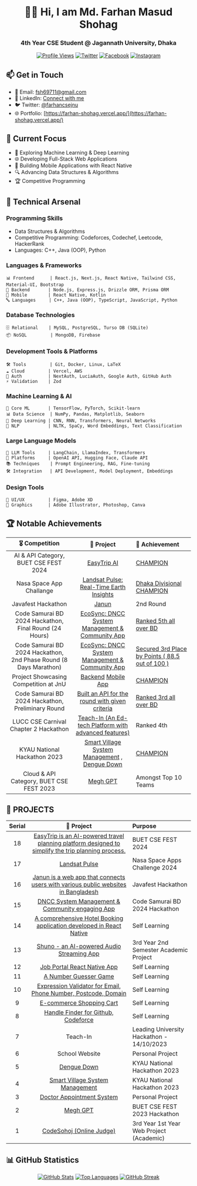 <div align="center">
  
# 👨‍💻 Hi, I am Md. Farhan Masud Shohag

### 4th Year CSE Student @ Jagannath University, Dhaka

[![Profile Views](https://komarev.com/ghpvc/?username=fms-byte&label=Profile%20views&color=0e75b6&style=flat)](https://github.com/fms-byte)
[![Twitter](https://img.shields.io/badge/Twitter-%231DA1F2.svg?logo=Twitter&logoColor=white)](https://twitter.com/farhancsejnu)
[![Facebook](https://img.shields.io/badge/Facebook-%231877F2.svg?logo=Facebook&logoColor=white)](https://facebook.com/farhan.shohag0)
[![Instagram](https://img.shields.io/badge/Instagram-%23E4405F.svg?logo=Instagram&logoColor=white)](https://www.instagram.com/farhan.404.not_found)

</div>

## 📫 Get in Touch
- 📧 Email: fsh69711@gmail.com
- 💼 LinkedIn: [Connect with me](https://www.linkedin.com/in/fms-byte/)
- 🐦 Twitter: [@farhancsejnu](https://twitter.com/farhancsejnu)
- 🌐 Portfolio: [https://farhan-shohag.vercel.app/](https://farhan-shohag.vercel.app/)

## 🎯 Current Focus
- 🤖 Exploring Machine Learning & Deep Learning
- 🌐 Developing Full-Stack Web Applications
- 📱 Building Mobile Applications with React Native
- 🔍 Advancing Data Structures & Algorithms
- 🏆 Competitive Programming

## 💼 Technical Arsenal

### Programming Skills
- Data Structures & Algorithms
- Competitive Programming: Codeforces, Codechef, Leetcode, HackerRank
- Languages: C++, Java (OOP), Python

### Languages & Frameworks
```
📊 Frontend      | React.js, Next.js, React Native, Tailwind CSS, Material-UI, Bootstrap
🔧 Backend       | Node.js, Express.js, Drizzle ORM, Prisma ORM
📱 Mobile        | React Native, Kotlin
🔤 Languages     | C++, Java (OOP), TypeScript, JavaScript, Python
```

### Database Technologies
```
🗄️ Relational    | MySQL, PostgreSQL, Turso DB (SQLite)
📦 NoSQL         | MongoDB, Firebase
```

### Development Tools & Platforms
```
🛠️ Tools         | Git, Docker, Linux, LaTeX
☁️ Cloud         | Vercel, AWS
🔐 Auth          | NextAuth, LuciaAuth, Google Auth, GitHub Auth
⚡ Validation    | Zod
```

### Machine Learning & AI
```
🧠 Core ML       | TensorFlow, PyTorch, Scikit-learn
📊 Data Science  | NumPy, Pandas, Matplotlib, Seaborn
🤖 Deep Learning | CNN, RNN, Transformers, Neural Networks
📝 NLP           | NLTK, SpaCy, Word Embeddings, Text Classification
```

### Large Language Models
```
🤖 LLM Tools     | LangChain, LlamaIndex, Transformers
🔧 Platforms     | OpenAI API, Hugging Face, Claude API
📚 Techniques    | Prompt Engineering, RAG, Fine-tuning
🛠️ Integration   | API Development, Model Deployment, Embeddings
```

### Design Tools
```
🎨 UI/UX         | Figma, Adobe XD
🎯 Graphics      | Adobe Illustrator, Photoshop, Canva
```

## 🏆 Notable Achievements

|                       🎖️ Competition                        |         🚀 Project          | 🏅 Achievement                                                                               |
| :-----------------------------------------------------------: | :---------------------------: | :---------------------------------------------------------------------------------------- |
|                    AI & API Category, BUET CSE FEST 2024                   |<a href="https://github.com/fms-byte/EasyTrip">EasyTrip AI</a>| <a href="https://www.linkedin.com/feed/update/urn:li:activity:7256917091646091265/" target="blank">CHAMPION</a>                                                             |
|                    Nasa Space App Challange                   |<a href="https://github.com/fms-byte/landsat-pulse-app">Landsat Pulse: Real-Time Earth Insights</a>| <a href="https://www.linkedin.com/feed/update/urn:li:activity:7248666711212613632/" target="blank">Dhaka Divisional CHAMPION</a>                                                             |
|                    Javafest Hackathon                   |<a href="https://github.com/fms-byte/javafest-quantum-guys">Janun</a>| 2nd Round                                                              |
|                    Code Samurai BD 2024 Hackathon, Final Round (24 Hours)                   |<a href="https://github.com/fms-byte/EcoSync-Code_Samurai_24-Rank-5th">EcoSync: DNCC System Management & Community App</a>| <a href="https://www.linkedin.com/feed/update/urn:li:activity:7195492858739531776/" target="blank">Ranked 5th all over BD</a>                                                              |
|                    Code Samurai BD 2024 Hackathon, 2nd Phase Round (8 Days Marathon)                   |<a href="https://github.com/fms-byte/EcoSync-Code_Samurai_24-Rank-5th">EcoSync: DNCC System Management & Community App</a>| <a href="https://www.linkedin.com/feed/update/urn:li:activity:7189321460769779712/">Secured 3rd Place by Points ( 88.5 out of 100 )</a>                                                              |
|                    Project Showcasing Competition at JnU                    |<a href="https://github.com/fms-byte/Shuno-Backend-latest">Backend</a> <a href="https://github.com/fms-byte/Shuno-App-Latest">Mobile App</a>| <a href="https://www.linkedin.com/feed/update/urn:li:activity:7171167085648097281/">CHAMPION</a>                                                              |
|                    Code Samurai BD 2024 Hackathon, Preliminary Round                    |<a href="https://github.com/JHM69/Code-Samurai-Mock">Built an API for the round with given criteria</a>| <a href="https://www.linkedin.com/feed/update/urn:li:activity:7164615511916445696/">Ranked 3rd all over BD</a>                                                              |
|                    LUCC CSE Carnival Chapter 2 Hackathon                    |<a href="https://github.com/JHM69/teach-in">Teach-In (An Ed-tech Platform with advanced features)</a>| Ranked 4th                                                              |
|                    KYAU National Hackathon 2023                    |<a href="https://github.com/fms-byte/smart-enayetpur">Smart Village System Management</a> , <a href="https://github.com/fms-byte/dengue-down">Dengue Down</a>| [CHAMPION][kyau]                                                                 |
|                    Cloud & API Category, BUET CSE FEST 2023                    |<a href="https://github.com/fms-byte/MeghGPT">Megh GPT</a>| Amongst Top 10 Teams                                                                 |

## 🚀 PROJECTS

|                       Serial                        |         🚀 Project          |                                        Purpose                                    |
| :-----------------------------------------------------------: | :---------------------------: | :---------------------------------------------------------------------------------------- |
|                    18                    |<a href="#">EasyTrip is an AI-powered travel planning platform designed to simplify the trip planning process.</a>| BUET CSE FEST 2024
|                    17                    |<a href="#">Landsat Pulse</a>| Nasa Space Apps Challenge 2024
|                    16                    |<a href="https://github.com/fms-byte/javafest-quantum-guys">Janun is a web app that connects users with various public websites in Bangladesh</a>| Javafest Hackathon                                                                 
|                    15                    |<a href="https://github.com/JHM69/CS24-p2-quantum_guys">DNCC System Management & Community engaging App</a>| Code Samurai BD 2024 Hackathon                                                                 |
|                    14                    |<a href="https://github.com/fms-byte/booking-app">A comprehensive Hotel Booking application developed in React Native</a>| Self Learning                                                                 |
|                    13                    |<a href="https://github.com/fms-byte/Shuno-App">Shuno - an AI-powered Audio Streaming App</a>| 3rd Year 2nd Semester Academic Project                                                                 |
|                    12                    |<a href="https://github.com/fms-byte/JobPortal">Job Portal React Native App</a>| Self Learning                                                                 |
|                    11                    |<a href="https://github.com/fms-byte/JS-Assignment/tree/main/numberGuesser">A Number Guesser Game</a>| Self Learning                                                                 |
|                    10                    |<a href="https://github.com/fms-byte/JS-Assignment/tree/main/expressionValidation">Expression Validator for Email, Phone Number, Postcode, Domain</a>| Self Learning                                                                 |
|                    9                    |<a href="https://github.com/fms-byte/JS-Assignment/tree/main/shoppingCart">E-commerce Shopping Cart</a>| Self Learning                                                                 |
|                    8                    |<a href="https://github.com/fms-byte/handle-finder">Handle Finder for Github, Codeforce</a>| Self Learning                                                                 |
|                    7                    |Teach-In| Leading University Hackathon - 14/10/2023                                                                 |
|                    6                    |School Website| Personal Project                                                                 |
|                    5                    |<a href="https://github.com/fms-byte/dengue-down">Dengue Down</a>| KYAU National Hackathon 2023                                                                 |
|                    4                    |<a href="https://github.com/fms-byte/smart-enayetpur">Smart Village System Management</a>| KYAU National Hackathon 2023                                                                 |
|                    3                    |<a href="https://github.com/fms-byte/Doctor_Appointment_System">Doctor Appointment System</a>| Personal Project                                                                 |
|                    2                    |<a href="https://github.com/fms-byte/MeghGPT">Megh GPT</a>| BUET CSE FEST 2023 Hackathon                                                                 |
|                    1                    |<a href="https://github.com/fms-byte/codesohoj">CodeSohoj (Online Judge)</a>| 3rd Year 1st Year Web Project (Academic)                                                                 |

## 📊 GitHub Statistics

<div align="center">
  
[![GitHub Stats](https://github-readme-stats.vercel.app/api?username=fms-byte&show_icons=true&theme=radical)](https://github.com/fms-byte)
[![Top Languages](https://github-readme-stats.vercel.app/api/top-langs/?username=fms-byte&layout=compact&theme=radical)](https://github.com/fms-byte)
[![GitHub Streak](https://github-readme-streak-stats.herokuapp.com/?user=fms-byte&theme=radical)](https://github.com/fms-byte)

</div>

[kyau]: https://www.linkedin.com/feed/update/urn:li:activity:7107403206653071360/
